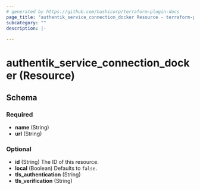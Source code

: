 ```yaml
---
# generated by https://github.com/hashicorp/terraform-plugin-docs
page_title: "authentik_service_connection_docker Resource - terraform-provider-authentik"
subcategory: ""
description: |-
  
---
```


# authentik_service_connection_docker (Resource)





<!-- schema generated by tfplugindocs -->
## Schema

### Required

- **name** (String)
- **url** (String)

### Optional

- **id** (String) The ID of this resource.
- **local** (Boolean) Defaults to `false`.
- **tls_authentication** (String)
- **tls_verification** (String)


